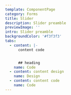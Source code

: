 ```yaml
---
template: ComponentPage
category: Forms
title: Slider
description: Slider preamble
previewImage: ''
intro: Slider preamble
backgroundColor: '#f3f3f3'
tabs:
  - content: |-
      content code


      ## heading
    name: Code
  - content: content design
    name: Design
  - content: content code
    name: Code
---
```



